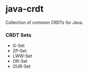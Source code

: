 # java-crdt

Collection of common CRDTs for Java.

### CRDT Sets

- G-Set
- 2P-Set
- LWW-Set
- OR-Set
- OUR-Set
